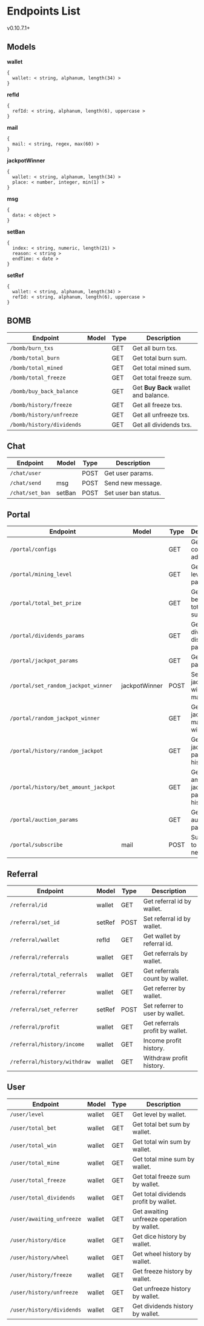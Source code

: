 # Endpoints List
v0.10.7.1+

## Models

**wallet**
```
{
  wallet: < string, alphanum, length(34) >
}
```

**refId**
```
{
  refId: < string, alphanum, length(6), uppercase >
}
```

**mail**
```
{
  mail: < string, regex, max(60) >
}
```

**jackpotWinner**
```
{
  wallet: < string, alphanum, length(34) >
  place: < number, integer, min(1) >
}
```

**msg**
```
{
  data: < object >
}
```

**setBan**
```
{
  index: < string, numeric, length(21) >
  reason: < string >
  endTime: < date >
}
```

**setRef**
```
{
  wallet: < string, alphanum, length(34) >
  refId: < string, alphanum, length(6), uppercase >
}
```

## BOMB

| Endpoint                  | Model | Type | Description                          |
| ------------------------- | ----- | ---- | ------------------------------------ |
| `/bomb/burn_txs`          |       | GET  | Get all burn txs.                    |
| `/bomb/total_burn`        |       | GET  | Get total burn sum.                  |
| `/bomb/total_mined`       |       | GET  | Get total mined sum.                 |
| `/bomb/total_freeze`      |       | GET  | Get total freeze sum.                |
| `/bomb/buy_back_balance`  |       | GET  | Get **Buy Back** wallet and balance. |
| `/bomb/history/freeze`    |       | GET  | Get all freeze txs.                  |
| `/bomb/history/unfreeze`  |       | GET  | Get all unfreeze txs.                |
| `/bomb/history/dividends` |       | GET  | Get all dividends txs.               |

## Chat

| Endpoint        | Model  | Type | Description          |
| --------------- | ------ | ---- | -------------------- |
| `/chat/user`    |        | POST | Get user params.     |
| `/chat/send`    | msg    | POST | Send new message.    |
| `/chat/set_ban` | setBan | POST | Set user ban status. |

## Portal

| Endpoint                             | Model         | Type | Description                              |
| ------------------------------------ | ------------- | ---- | ---------------------------------------- |
| `/portal/configs`                    |               | GET  | Get smart contracts addresses.           |
| `/portal/mining_level`               |               | GET  | Get mining level and params.             |
| `/portal/total_bet_prize`            |               | GET  | Get total bets and total win sum.        |
| `/portal/dividends_params`           |               | GET  | Get dividends distribution params.       |
| `/portal/jackpot_params`             |               | GET  | Get jackpot params.                      |
| `/portal/set_random_jackpot_winner`  | jackpotWinner | POST | Set random jackpot winner manually.      |
| `/portal/random_jackpot_winner`      |               | GET  | Get random jackpot manually winner.      |
| `/portal/history/random_jackpot`     |               | GET  | Get random jackpot payments history.     |
| `/portal/history/bet_amount_jackpot` |               | GET  | Get bet amount jackpot payments history. |
| `/portal/auction_params`             |               | GET  | Get current auction params.              |
| `/portal/subscribe`                  | mail          | POST | Subscribe to the newsletter.             |

## Referral

| Endpoint                     | Model  | Type | Description                     |
| ---------------------------- | ------ | ---- | ------------------------------- |
| `/referral/id`               | wallet | GET  | Get referral id by wallet.      |
| `/referral/set_id`           | setRef | POST | Set referral id by wallet.      |
| `/referral/wallet`           | refId  | GET  | Get wallet by referral id.      |
| `/referral/referrals`        | wallet | GET  | Get referrals by wallet.        |
| `/referral/total_referrals`  | wallet | GET  | Get referrals count by wallet.  |
| `/referral/referrer`         | wallet | GET  | Get referrer by wallet.         |
| `/referral/set_referrer`     | setRef | POST | Set referrer to user by wallet. |
| `/referral/profit`           | wallet | GET  | Get referrals profit by wallet. |
| `/referral/history/income`   | wallet | GET  | Income profit history.          |
| `/referral/history/withdraw` | wallet | GET  | Withdraw profit history.        |

## User

| Endpoint                  | Model  | Type | Description                                |
| ------------------------- | ------ | ---- | ------------------------------------------ |
| `/user/level`             | wallet | GET  | Get level by wallet.                       |
| `/user/total_bet`         | wallet | GET  | Get total bet sum by wallet.               |
| `/user/total_win`         | wallet | GET  | Get total win sum by wallet.               |
| `/user/total_mine`        | wallet | GET  | Get total mine sum by wallet.              |
| `/user/total_freeze`      | wallet | GET  | Get total freeze sum by wallet.            |
| `/user/total_dividends`   | wallet | GET  | Get total dividends profit by wallet.      |
| `/user/awaiting_unfreeze` | wallet | GET  | Get awaiting unfreeze operation by wallet. |
| `/user/history/dice`      | wallet | GET  | Get dice history by wallet.                |
| `/user/history/wheel`     | wallet | GET  | Get wheel history by wallet.               |
| `/user/history/freeze`    | wallet | GET  | Get freeze history by wallet.              |
| `/user/history/unfreeze`  | wallet | GET  | Get unfreeze history by wallet.            |
| `/user/history/dividends` | wallet | GET  | Get dividends history by wallet.           |

